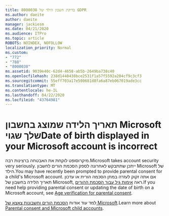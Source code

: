 ```yaml
---
title: 8000038 בדיקת חשבון הילד של GDPR
ms.author: daeite
author: daeite
manager: jackiesm
ms.date: 04/21/2020
ms.audience: ITPro
ms.topic: article
ROBOTS: NOINDEX, NOFOLLOW
localization_priority: Normal
ms.custom:
- "772"
- "788"
- "8000038"
ms.assetid: 9039e40c-62d4-4658-ab5b-2649ba738c40
ms.openlocfilehash: 238d1440438bce2531f1a57f5592a204cf9c3cf3
ms.sourcegitcommit: 55eff703a17e500681d8fa6a87eb067019ade3cc
ms.translationtype: MT
ms.contentlocale: he-IL
ms.lasthandoff: 04/22/2020
ms.locfileid: "43764981"
---
```

# <a name="date-of-birth-displayed-in-your-microsoft-account-is-incorrect"></a><span data-ttu-id="433ed-102">תאריך הלידה שמוצג בחשבון Microsoft שלך שגוי</span><span class="sxs-lookup"><span data-stu-id="433ed-102">Date of birth displayed in your Microsoft account is incorrect</span></span>

<span data-ttu-id="433ed-103">מיקרוסופט לוקחת את האבטחה ברצינות רבה.</span><span class="sxs-lookup"><span data-stu-id="433ed-103">Microsoft takes account security very seriously.</span></span> <span data-ttu-id="433ed-104">ייתכן שתתבקש לאחרונה לספק הסכמת הורים לחשבון Microsoft של הילד.</span><span class="sxs-lookup"><span data-stu-id="433ed-104">You may have recently been prompted to provide parental consent for a child's Microsoft account.</span></span> <span data-ttu-id="433ed-105">אם אתה זקוק לעזרה במתן הסכמה הורית או עדכון תאריך הלידה בחשבון של Microsoft, ראה [אימות גיל עבור הסכמת ההורים](https://go.microsoft.com/fwlink/p/?linkid=874364).</span><span class="sxs-lookup"><span data-stu-id="433ed-105">If you need help providing parental consent or updating the date of birth on a Microsoft account, see [Age verification for parental consent](https://go.microsoft.com/fwlink/p/?linkid=874364).</span></span>
  
<span data-ttu-id="433ed-106">למד עוד אודות [הסכמת הורים וחשבונות צאצא של Microsoft](https://go.microsoft.com/fwlink/p/?linkid=874365).</span><span class="sxs-lookup"><span data-stu-id="433ed-106">Learn more about [Parental consent and Microsoft child accounts](https://go.microsoft.com/fwlink/p/?linkid=874365).</span></span>
  